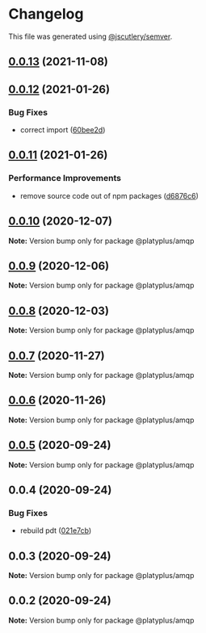 # Changelog

This file was generated using [@jscutlery/semver](https://github.com/jscutlery/semver).

## [0.0.13](https://github.com/platyplus/platydev/compare/util-amqp@0.0.12...util-amqp@0.0.13) (2021-11-08)



## [0.0.12](https://github.com/platyplus/platyplus/compare/@platyplus/amqp@0.0.11...@platyplus/amqp@0.0.12) (2021-01-26)

### Bug Fixes

- correct import ([60bee2d](https://github.com/platyplus/platyplus/commit/60bee2d62db7b84b83e2ae9410685219012f6244))

## [0.0.11](https://github.com/platyplus/platyplus/compare/@platyplus/amqp@0.0.10...@platyplus/amqp@0.0.11) (2021-01-26)

### Performance Improvements

- remove source code out of npm packages ([d6876c6](https://github.com/platyplus/platyplus/commit/d6876c64efa6f12afd9aa0fd5c618c0e3ba3c705))

## [0.0.10](https://github.com/platyplus/platyplus/compare/@platyplus/amqp@0.0.9...@platyplus/amqp@0.0.10) (2020-12-07)

**Note:** Version bump only for package @platyplus/amqp

## [0.0.9](https://github.com/platyplus/platyplus/compare/@platyplus/amqp@0.0.8...@platyplus/amqp@0.0.9) (2020-12-06)

**Note:** Version bump only for package @platyplus/amqp

## [0.0.8](https://github.com/platyplus/platyplus/compare/@platyplus/amqp@0.0.7...@platyplus/amqp@0.0.8) (2020-12-03)

**Note:** Version bump only for package @platyplus/amqp

## [0.0.7](https://github.com/platyplus/platyplus/compare/@platyplus/amqp@0.0.6...@platyplus/amqp@0.0.7) (2020-11-27)

**Note:** Version bump only for package @platyplus/amqp

## [0.0.6](https://github.com/platyplus/platyplus/compare/@platyplus/amqp@0.0.5...@platyplus/amqp@0.0.6) (2020-11-26)

**Note:** Version bump only for package @platyplus/amqp

## [0.0.5](https://github.com/platyplus/platyplus/compare/@platyplus/amqp@0.0.4...@platyplus/amqp@0.0.5) (2020-09-24)

**Note:** Version bump only for package @platyplus/amqp

## 0.0.4 (2020-09-24)

### Bug Fixes

- rebuild pdt ([021e7cb](https://github.com/platyplus/platyplus/commit/021e7cb617ad0fe251d134395196050f64c72d08))

## 0.0.3 (2020-09-24)

**Note:** Version bump only for package @platyplus/amqp

## 0.0.2 (2020-09-24)

**Note:** Version bump only for package @platyplus/amqp
